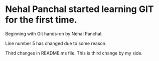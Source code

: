 # Nehal Panchal started learning GIT for the first time.

Beginning with Git hands-on by Nehal Panchal.

Line number 5 has changed due to some reason.


Third changes in README.ms file.
This is third change by my side.
